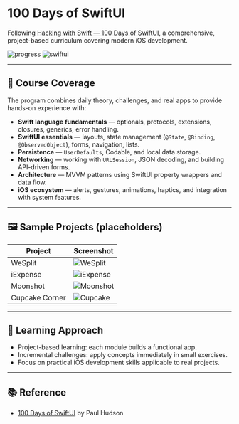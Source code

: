 # 100 Days of SwiftUI

Following [Hacking with Swift — 100 Days of SwiftUI](https://www.hackingwithswift.com/100/swiftui), a comprehensive, project-based curriculum covering modern iOS development.

![progress](https://img.shields.io/badge/Progress-50%2F100-blue)
![swiftui](https://img.shields.io/badge/SwiftUI-Learning-informational)

---

## 📌 Course Coverage

The program combines daily theory, challenges, and real apps to provide hands-on experience with:

- **Swift language fundamentals** — optionals, protocols, extensions, closures, generics, error handling.  
- **SwiftUI essentials** — layouts, state management (`@State`, `@Binding`, `@ObservedObject`), forms, navigation, lists.  
- **Persistence** — `UserDefaults`, Codable, and local data storage.  
- **Networking** — working with `URLSession`, JSON decoding, and building API-driven forms.  
- **Architecture** — MVVM patterns using SwiftUI property wrappers and data flow.  
- **iOS ecosystem** — alerts, gestures, animations, haptics, and integration with system features.  

---

## 🖼️ Sample Projects (placeholders)

| Project | Screenshot |
|---|---|
| WeSplit | ![WeSplit](images/wesplit.png) |
| iExpense | ![iExpense](images/iexpense.png) |
| Moonshot | ![Moonshot](images/moonshot.png) |
| Cupcake Corner | ![Cupcake](images/cupcake.png) |

---

## 🧭 Learning Approach

- Project-based learning: each module builds a functional app.  
- Incremental challenges: apply concepts immediately in small exercises.  
- Focus on practical iOS development skills applicable to real projects.  

---

## 📚 Reference

- [100 Days of SwiftUI](https://www.hackingwithswift.com/100/swiftui) by Paul Hudson
